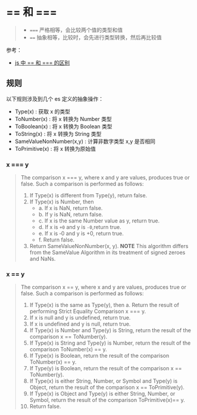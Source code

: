 # == 和 ===

> - `===` 严格相等，会比较两个值的类型和值
> - `==` 抽象相等，比较时，会先进行类型转换，然后再比较值

参考：

- [js 中 == 和 === 的区别](https://juejin.im/entry/584918612f301e005716add6)

## 规则

以下规则涉及到几个 es 定义的抽象操作：

- Type(x) : 获取 x 的类型
- ToNumber(x) : 将 x 转换为 Number 类型
- ToBoolean(x) : 将 x 转换为 Boolean 类型
- ToString(x) : 将 x 转换为 String 类型
- SameValueNonNumber(x,y) : 计算非数字类型 x,y 是否相同
- ToPrimitive(x) : 将 x 转换为原始值

### x === y

> The comparison x === y, where x and y are values, produces true or false. Such a comparison is performed as follows:
>
> 1. If Type(x) is different from Type(y), return false.
> 2. If Type(x) is Number, then
>    - a. If x is NaN, return false.
>    - b. If y is NaN, return false.
>    - c. If x is the same Number value as y, return true.
>    - d. If x is `+0` and y is `‐0`,return true.
>    - e. If x is ‐0 and y is +0, return true.
>    - f. Return false.
> 3. Return SameValueNonNumber(x, y).
>    **NOTE** This algorithm differs from the SameValue Algorithm in its treatment of signed zeroes and NaNs.

### x == y

> The comparison x == y, where x and y are values, produces true or false. Such a comparison is performed as follows:
>
> 1. If Type(x) is the same as Type(y), then
>    a. Return the result of performing Strict Equality Comparison x === y.
> 2. If x is null and y is undefined, return true.
> 3. If x is undefined and y is null, return true.
> 4. If Type(x) is Number and Type(y) is String, return the result of the comparison x == ToNumber(y).
> 5. If Type(x) is String and Type(y) is Number, return the result of the comparison ToNumber(x) == y.
> 6. If Type(x) is Boolean, return the result of the comparison ToNumber(x) == y.
> 7. If Type(y) is Boolean, return the result of the comparison x == ToNumber(y).
> 8. If Type(x) is either String, Number, or Symbol and Type(y) is Object, return the result of the comparison x == ToPrimitive(y).
> 9. If Type(x) is Object and Type(y) is either String, Number, or Symbol, return the result of the comparison ToPrimitive(x)== y.
> 10. Return false.
